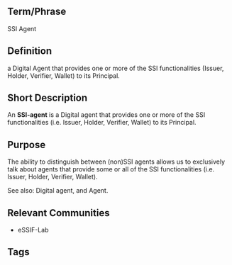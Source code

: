 ## Term/Phrase
SSI Agent

## Definition
a Digital Agent that provides one or more of the SSI functionalities (Issuer, Holder, Verifier, Wallet) to its Principal.

## Short Description
An **SSI-agent** is a Digital agent that provides one or more of the SSI functionalities (i.e. Issuer, Holder, Verifier, Wallet) to its Principal. 

## Purpose
The ability to distinguish between (non)SSI agents allows us to exclusively talk about agents that provide some or all of the SSI functionalities (i.e. Issuer, Holder, Verifier, Wallet).

See also: Digital agent, and Agent.

## Relevant Communities
- eSSIF-Lab

## Tags

